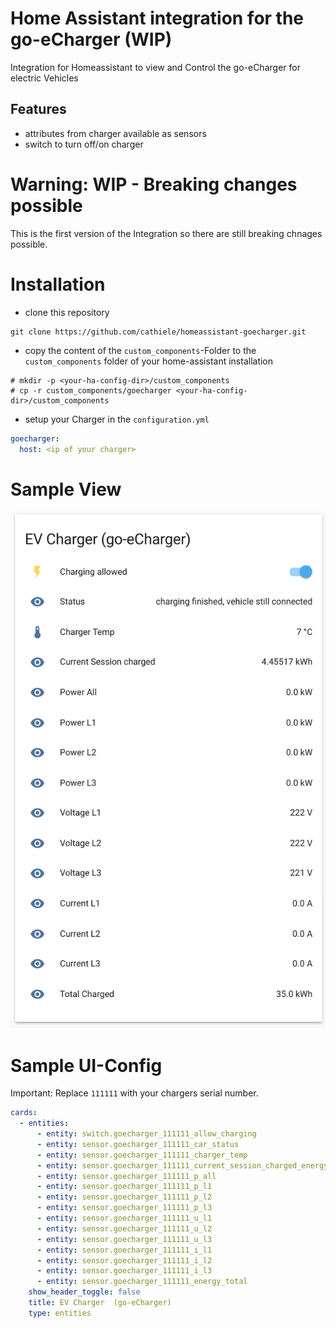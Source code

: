 # Home Assistant integration for the go-eCharger (WIP)

Integration for Homeassistant to view and Control the go-eCharger for electric Vehicles

## Features
- attributes from charger available as sensors
- switch to turn off/on charger

# Warning: WIP - Breaking changes possible
This is the first version of the Integration so there are still breaking chnages possible.


# Installation

- clone this repository
```
git clone https://github.com/cathiele/homeassistant-goecharger.git
```
- copy the content of the `custom_components`-Folder to the `custom_components` folder of your home-assistant installation

```
# mkdir -p <your-ha-config-dir>/custom_components
# cp -r custom_components/goecharger <your-ha-config-dir>/custom_components
```

* setup your Charger in the `configuration.yml`

```yml
goecharger:
  host: <ip of your charger>
```

# Sample View
![screenshot of Home Assistant](doc/ha_entity_view.png)

# Sample UI-Config

Important: Replace `111111` with your chargers serial number.

```yaml
cards:
  - entities:
      - entity: switch.goecharger_111111_allow_charging
      - entity: sensor.goecharger_111111_car_status
      - entity: sensor.goecharger_111111_charger_temp
      - entity: sensor.goecharger_111111_current_session_charged_energy
      - entity: sensor.goecharger_111111_p_all
      - entity: sensor.goecharger_111111_p_l1
      - entity: sensor.goecharger_111111_p_l2
      - entity: sensor.goecharger_111111_p_l3
      - entity: sensor.goecharger_111111_u_l1
      - entity: sensor.goecharger_111111_u_l2
      - entity: sensor.goecharger_111111_u_l3
      - entity: sensor.goecharger_111111_i_l1
      - entity: sensor.goecharger_111111_i_l2
      - entity: sensor.goecharger_111111_i_l3
      - entity: sensor.goecharger_111111_energy_total
    show_header_toggle: false
    title: EV Charger  (go-eCharger)
    type: entities
```
